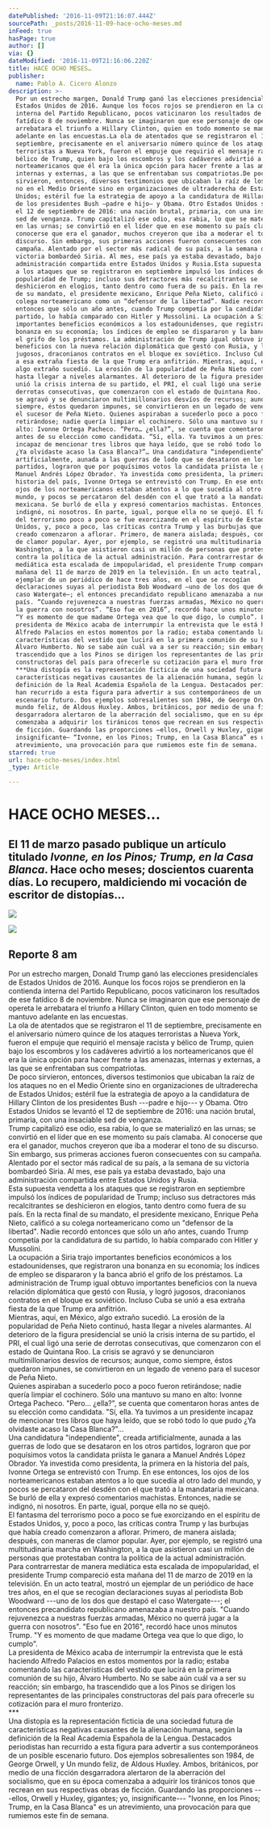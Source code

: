 ```yaml
---
datePublished: '2016-11-09T21:16:07.444Z'
sourcePath: _posts/2016-11-09-hace-ocho-meses.md
inFeed: true
hasPage: true
author: []
via: {}
dateModified: '2016-11-09T21:16:06.220Z'
title: HACE OCHO MESES…
publisher:
  name: Pablo A. Cicero Alonzo
description: >-
  Por un estrecho margen, Donald Trump ganó las elecciones presidenciales de
  Estados Unidos de 2016. Aunque los focos rojos se prendieron en la contienda
  interna del Partido Republicano, pocos vaticinaron los resultados de ese
  fatídico 8 de noviembre. Nunca se imaginaron que ese personaje de opereta le
  arrebatara el triunfo a Hillary Clinton, quien en todo momento se mantuvo
  adelante en las encuestas.La ola de atentados que se registraron el 11 de
  septiembre, precisamente en el aniversario número quince de los ataques
  terroristas a Nueva York, fueron el empuje que requirió el mensaje racista y
  bélico de Trump, quien bajo los escombros y los cadáveres advirtió a los
  norteamericanos que él era la única opción para hacer frente a las amenazas,
  internas y externas, a las que se enfrentaban sus compatriotas.De poco
  sirvieron, entonces, diversos testimonios que ubicaban la raíz de los ataques
  no en el Medio Oriente sino en organizaciones de ultraderecha de Estados
  Unidos; estéril fue la estrategia de apoyo a la candidatura de Hillary Clinton
  de los presidentes Bush —padre e hijo— y Obama. Otro Estados Unidos se levantó
  el 12 de septiembre de 2016: una nación brutal, primaria, con una insaciable
  sed de venganza. Trump capitalizó ese odio, esa rabia, lo que se materializó
  en las urnas; se convirtió en el líder que en ese momento su país clamaba. Al
  conocerse que era el ganador, muchos creyeron que iba a moderar el tono de su
  discurso. Sin embargo, sus primeras acciones fueron consecuentes con su
  campaña. Alentado por el sector más radical de su país, a la semana de su
  victoria bombardeó Siria. Al mes, ese país ya estaba devastado, bajo una
  administración compartida entre Estados Unidos y Rusia.Esta supuesta vendetta
  a los ataques que se registraron en septiembre impulsó los índices de
  popularidad de Trump; incluso sus detractores más recalcitrantes se
  deshicieron en elogios, tanto dentro como fuera de su país. En la recta final
  de su mandato, el presidente mexicano, Enrique Peña Nieto, calificó a su
  colega norteamericano como un “defensor de la libertad”. Nadie recordó
  entonces que sólo un año antes, cuando Trump competía por la candidatura de su
  partido, lo había comparado con Hitler y Mussolini. La ocupación a Siria trajo
  importantes beneficios económicos a los estadounidenses, que registraron una
  bonanza en su economía; los índices de empleo se dispararon y la banca abrió
  el grifo de los préstamos. La administración de Trump igual obtuvo importantes
  beneficios con la nueva relación diplomática que gestó con Rusia, y logró
  jugosos, draconianos contratos en el bloque ex soviético. Incluso Cuba se unió
  a esa extraña fiesta de la que Trump era anfitrión. Mientras, aquí, en México,
  algo extraño sucedió. La erosión de la popularidad de Peña Nieto continuó,
  hasta llegar a niveles alarmantes. Al deterioro de la figura presidencial se
  unió la crisis interna de su partido, el PRI, el cual ligó una serie de
  derrotas consecutivas, que comenzaron con el estado de Quintana Roo. La crisis
  se agravó y se denunciaron multimillonarios desvíos de recursos; aunque, como
  siempre, éstos quedaron impunes, se convirtieron en un legado de veneno para
  el sucesor de Peña Nieto. Quienes aspiraban a sucederlo poco a poco fueron
  retirándose; nadie quería limpiar el cochinero. Sólo una mantuvo su mano en
  alto: Ivonne Ortega Pacheco. “Pero… ¿ella?”, se cuenta que comentaron horas
  antes de su elección como candidata. “Sí, ella. Ya tuvimos a un presidente
  incapaz de mencionar tres libros que haya leído, que se robó todo lo que pudo
  ¿Ya olvidaste acaso la Casa Blanca?”… Una candidatura “independiente”, creada
  artificialmente, aunada a las guerras de lodo que se desataron en los otros
  partidos, lograron que por poquísimos votos la candidata priísta le ganara a
  Manuel Andrés López Obrador. Ya investida como presidenta, la primera en la
  historia del país, Ivonne Ortega se entrevistó con Trump. En ese entonces, los
  ojos de los norteamericanos estaban atentos a lo que sucedía al otro lado del
  mundo, y pocos se percataron del desdén con el que trató a la mandataria
  mexicana. Se burló de ella y expresó comentarios machistas. Entonces, nadie se
  indignó, ni nosotros. En parte, igual, porque ella no se quejó. El fantasma
  del terrorismo poco a poco se fue exorcizando en el espíritu de Estados
  Unidos, y, poco a poco, las críticas contra Trump y las burbujas que había
  creado comenzaron a aflorar. Primero, de manera aislada; después, con maneras
  de clamor popular. Ayer, por ejemplo, se registró una multitudinaria marcha en
  Washington, a la que asistieron casi un millón de personas que protestaban
  contra la política de la actual administración. Para contrarrestar de manera
  mediática esta escalada de impopularidad, el presidente Trump compareció esta
  mañana del 11 de marzo de 2019 en la televisión. En un acto teatral, mostró un
  ejemplar de un periódico de hace tres años, en el que se recogían
  declaraciones suyas al periodista Bob Woodward —uno de los dos que destapó el
  caso Watergate—; el entonces precandidato republicano amenazaba a nuestro
  país. “Cuando rejuvenezca a nuestras fuerzas armadas, México no querrá jugar a
  la guerra con nosotros”. “Eso fue en 2016”, recordó hace unos minutos Trump.
  “Y es momento de que madame Ortega vea que lo que digo, lo cumplo”. La
  presidenta de México acaba de interrumpir la entrevista que le está haciendo
  Alfredo Palacios en estos momentos por la radio; estaba comentando las
  características del vestido que lucirá en la primera comunión de su hijo,
  Álvaro Humberto. No se sabe aún cuál va a ser su reacción; sin embargo, ha
  trascendido que a los Pinos se dirigen los representantes de las principales
  constructoras del país para ofrecerle su cotización para el muro fronterizo.
  ***Una distopía es la representación ficticia de una sociedad futura de
  características negativas causantes de la alienación humana, según la
  definición de la Real Academia Española de la Lengua. Destacados periodistas
  han recurrido a esta figura para advertir a sus contemporáneos de un posible
  escenario futuro. Dos ejemplos sobresalientes son 1984, de George Orwell, y Un
  mundo feliz, de Aldous Huxley. Ambos, británicos, por medio de una ficción
  desgarradora alertaron de la aberración del socialismo, que en su época
  comenzaba a adquirir los tiránicos tonos que recrean en sus respectivas obras
  de ficción. Guardando las proporciones —ellos, Orwell y Huxley, gigantes; yo,
  insignificante— “Ivonne, en los Pinos; Trump, en la Casa Blanca” es un
  atrevimiento, una provocación para que rumiemos este fin de semana.
starred: true
url: hace-ocho-meses/index.html
_type: Article

---
```

# HACE OCHO MESES...

## El 11 de marzo pasado publique un artículo titulado _Ivonne, en los Pinos; Trump, en la Casa Blanca_. **Hace ocho meses; doscientos cuarenta días**. Lo recupero, maldiciendo mi vocación de escritor de distopías...
![](https://the-grid-user-content.s3-us-west-2.amazonaws.com/6ec5ec42-9f91-4fd6-9098-12f2f4ba5577.jpg)

<article style=""><img src="https://s3-us-west-2.amazonaws.com/the-grid-img/p/7be7e857b2ebb357dfd424882fdf709fcde6bc9c.jpg" /><h1>Reporte 8 am</h1></article>

Por un estrecho margen, Donald Trump ganó las elecciones presidenciales de Estados Unidos de 2016\. Aunque los focos rojos se prendieron en la contienda interna del Partido Republicano, pocos vaticinaron los resultados de ese fatídico 8 de noviembre. Nunca se imaginaron que ese personaje de opereta le arrebatara el triunfo a Hillary Clinton, quien en todo momento se mantuvo adelante en las encuestas.  
La ola de atentados que se registraron el 11 de septiembre, precisamente en el aniversario número quince de los ataques terroristas a Nueva York, fueron el empuje que requirió el mensaje racista y bélico de Trump, quien bajo los escombros y los cadáveres advirtió a los norteamericanos que él era la única opción para hacer frente a las amenazas, internas y externas, a las que se enfrentaban sus compatriotas.  
De poco sirvieron, entonces, diversos testimonios que ubicaban la raíz de los ataques no en el Medio Oriente sino en organizaciones de ultraderecha de Estados Unidos; estéril fue la estrategia de apoyo a la candidatura de Hillary Clinton de los presidentes Bush ---padre e hijo--- y Obama. Otro Estados Unidos se levantó el 12 de septiembre de 2016: una nación brutal, primaria, con una insaciable sed de venganza.   
Trump capitalizó ese odio, esa rabia, lo que se materializó en las urnas; se convirtió en el líder que en ese momento su país clamaba. Al conocerse que era el ganador, muchos creyeron que iba a moderar el tono de su discurso. Sin embargo, sus primeras acciones fueron consecuentes con su campaña. Alentado por el sector más radical de su país, a la semana de su victoria bombardeó Siria. Al mes, ese país ya estaba devastado, bajo una administración compartida entre Estados Unidos y Rusia.  
Esta supuesta vendetta a los ataques que se registraron en septiembre impulsó los índices de popularidad de Trump; incluso sus detractores más recalcitrantes se deshicieron en elogios, tanto dentro como fuera de su país. En la recta final de su mandato, el presidente mexicano, Enrique Peña Nieto, calificó a su colega norteamericano como un "defensor de la libertad". Nadie recordó entonces que sólo un año antes, cuando Trump competía por la candidatura de su partido, lo había comparado con Hitler y Mussolini.   
La ocupación a Siria trajo importantes beneficios económicos a los estadounidenses, que registraron una bonanza en su economía; los índices de empleo se dispararon y la banca abrió el grifo de los préstamos. La administración de Trump igual obtuvo importantes beneficios con la nueva relación diplomática que gestó con Rusia, y logró jugosos, draconianos contratos en el bloque ex soviético. Incluso Cuba se unió a esa extraña fiesta de la que Trump era anfitrión.   
Mientras, aquí, en México, algo extraño sucedió. La erosión de la popularidad de Peña Nieto continuó, hasta llegar a niveles alarmantes. Al deterioro de la figura presidencial se unió la crisis interna de su partido, el PRI, el cual ligó una serie de derrotas consecutivas, que comenzaron con el estado de Quintana Roo. La crisis se agravó y se denunciaron multimillonarios desvíos de recursos; aunque, como siempre, éstos quedaron impunes, se convirtieron en un legado de veneno para el sucesor de Peña Nieto.   
Quienes aspiraban a sucederlo poco a poco fueron retirándose; nadie quería limpiar el cochinero. Sólo una mantuvo su mano en alto: Ivonne Ortega Pacheco. "Pero... ¿ella?", se cuenta que comentaron horas antes de su elección como candidata. "Sí, ella. Ya tuvimos a un presidente incapaz de mencionar tres libros que haya leído, que se robó todo lo que pudo ¿Ya olvidaste acaso la Casa Blanca?"...   
Una candidatura "independiente", creada artificialmente, aunada a las guerras de lodo que se desataron en los otros partidos, lograron que por poquísimos votos la candidata priísta le ganara a Manuel Andrés López Obrador. Ya investida como presidenta, la primera en la historia del país, Ivonne Ortega se entrevistó con Trump. En ese entonces, los ojos de los norteamericanos estaban atentos a lo que sucedía al otro lado del mundo, y pocos se percataron del desdén con el que trató a la mandataria mexicana. Se burló de ella y expresó comentarios machistas. Entonces, nadie se indignó, ni nosotros. En parte, igual, porque ella no se quejó.   
El fantasma del terrorismo poco a poco se fue exorcizando en el espíritu de Estados Unidos, y, poco a poco, las críticas contra Trump y las burbujas que había creado comenzaron a aflorar. Primero, de manera aislada; después, con maneras de clamor popular. Ayer, por ejemplo, se registró una multitudinaria marcha en Washington, a la que asistieron casi un millón de personas que protestaban contra la política de la actual administración.   
Para contrarrestar de manera mediática esta escalada de impopularidad, el presidente Trump compareció esta mañana del 11 de marzo de 2019 en la televisión. En un acto teatral, mostró un ejemplar de un periódico de hace tres años, en el que se recogían declaraciones suyas al periodista Bob Woodward ---uno de los dos que destapó el caso Watergate---; el entonces precandidato republicano amenazaba a nuestro país. "Cuando rejuvenezca a nuestras fuerzas armadas, México no querrá jugar a la guerra con nosotros". "Eso fue en 2016", recordó hace unos minutos Trump. "Y es momento de que madame Ortega vea que lo que digo, lo cumplo".   
La presidenta de México acaba de interrumpir la entrevista que le está haciendo Alfredo Palacios en estos momentos por la radio; estaba comentando las características del vestido que lucirá en la primera comunión de su hijo, Álvaro Humberto. No se sabe aún cuál va a ser su reacción; sin embargo, ha trascendido que a los Pinos se dirigen los representantes de las principales constructoras del país para ofrecerle su cotización para el muro fronterizo.   
\*\*\*  
Una distopía es la representación ficticia de una sociedad futura de características negativas causantes de la alienación humana, según la definición de la Real Academia Española de la Lengua. Destacados periodistas han recurrido a esta figura para advertir a sus contemporáneos de un posible escenario futuro. Dos ejemplos sobresalientes son 1984, de George Orwell, y Un mundo feliz, de Aldous Huxley. Ambos, británicos, por medio de una ficción desgarradora alertaron de la aberración del socialismo, que en su época comenzaba a adquirir los tiránicos tonos que recrean en sus respectivas obras de ficción. Guardando las proporciones ---ellos, Orwell y Huxley, gigantes; yo, insignificante--- "Ivonne, en los Pinos; Trump, en la Casa Blanca" es un atrevimiento, una provocación para que rumiemos este fin de semana.